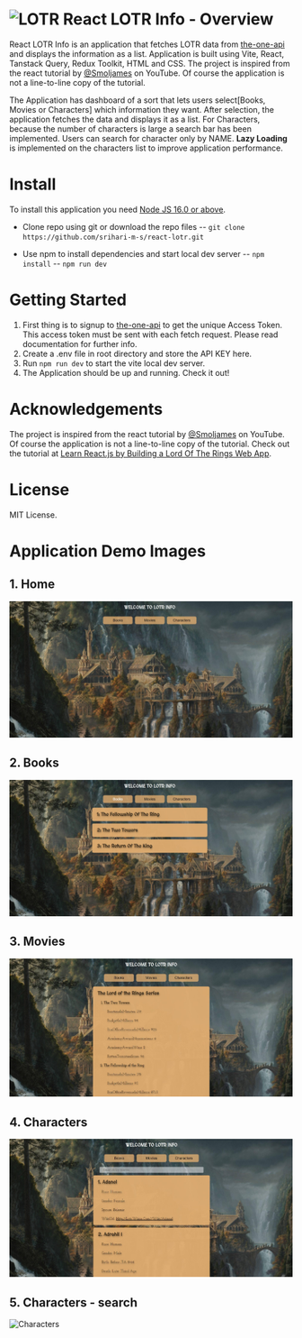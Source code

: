 # ![LOTR](https://github.com/srihari-m-s/react-lotr/blob/master/src/assets/lord-of-the-rings-logo-image_64x64.ico?raw=true)        React LOTR Info - Overview

React LOTR Info is an application that fetches LOTR data from [the-one-api](https://the-one-api.dev/) and displays the information as a list. Application is built using Vite, React, Tanstack Query, Redux Toolkit, HTML and CSS. The project is inspired from the react tutorial by [@Smoljames](https://www.youtube.com/@Smoljames) on YouTube. Of course the application is not a line-to-line copy of the tutorial. 

The Application has dashboard of a sort that lets users select[Books, Movies or Characters] which information they want. After selection, the application fetches the data and displays it as a list. For Characters, because the number of characters is large a search bar has been implemented. Users can search for character only by NAME.
**Lazy Loading** is implemented on the characters list to improve application performance.

# Install

To install this application you need [Node JS 16.0 or above](https://nodejs.org/en/download/).
- Clone repo using git or download the repo files
-- ``git clone https://github.com/srihari-m-s/react-lotr.git``

- Use npm to install dependencies and start local dev server
-- ``npm install``
-- ``npm run dev``

# Getting Started

1. First thing is to signup to [the-one-api](https://the-one-api.dev/) to get the unique Access Token. This access token must be sent with each fetch request. Please read documentation for further info. 
2. Create a .env file in root directory and store the API KEY here.
3. Run ``npm run dev`` to start the vite local dev server.
4. The Application should be up and running. Check it out!

# Acknowledgements


The project is inspired from the react tutorial by [@Smoljames](https://www.youtube.com/@Smoljames) on YouTube. Of course the application is not a line-to-line copy of the tutorial. Check out the tutorial at [Learn React.js by Building a Lord Of The Rings Web App](https://youtu.be/hRlujM-sycg).

# License

MIT License.

# Application Demo Images
## 1. Home
![Home](https://github.com/srihari-m-s/react-lotr/blob/master/images/Home.jpg?raw=true)

## 2. Books
![Books](https://github.com/srihari-m-s/react-lotr/blob/master/images/Books.jpg?raw=true)

## 3. Movies
![Movies](https://github.com/srihari-m-s/react-lotr/blob/master/images/Movies.jpg?raw=true)

## 4. Characters
![Characters](https://github.com/srihari-m-s/react-lotr/blob/master/images/Characters.jpg?raw=true)

## 5. Characters - search
![Characters](https://github.com/srihari-m-s/react-lotr/blob/master/images/Char-seacrh.jpg?raw=true)